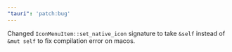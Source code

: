 ```yaml
---
"tauri": 'patch:bug'
---
```


Changed `IconMenuItem::set_native_icon` signature to take `&self` instead of `&mut self` to fix compilation error on macos.
